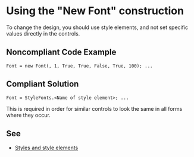 # Using the "New Font" construction

To change the design, you should use style elements, and not
set specific values directly in the controls.

## Noncompliant Code Example

```bsl
Font = new Font(, 1, True, True, False, True, 100); ...
```

## Compliant Solution

```bsl
Font = StyleFonts.<Name of style element>; ...
```

This is required in order for similar controls to look
the same in all forms where they occur.

## See

- [Styles and style elements](https://support.1ci.com/hc/en-us/articles/4403174580370-5-5-22-Styles-and-style-elements)

